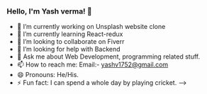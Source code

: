 ### Hello, I'm Yash verma! 👋

- 🔭 I’m currently working on Unsplash website clone
- 🌱 I’m currently learning React-redux
- 👯 I’m looking to collaborate on Fiverr
- 🤔 I’m looking for help with Backend
- 💬 Ask me about Web Development, programming related stuff.
- 📫 How to reach me: Email:- yashv1752@gmail.com
- 😄 Pronouns: He/His.
- ⚡ Fun fact: I can spend a whole day by playing cricket.
-->
